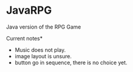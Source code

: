 # JavaRPG
Java version of the RPG Game

Current notes*

- Music does not play.
- image layout is unsure.
- button go in sequence, there is no choice yet.

